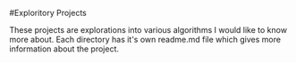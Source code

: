 #Exploritory Projects

These projects are explorations into various algorithms I would like to know more about. Each directory has it's own readme.md file which gives more information about the project.
